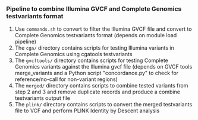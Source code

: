 ### Pipeline to combine Illumina GVCF and Complete Genomics testvariants format

1. Use ```commands.sh``` to convert to filter the Illumina GVCF file and convert to Complete Genomics testvariants format (depends on module load pipeline)
2. The ```cga/``` directory contains scripts for testing Illumina variants in Complete Genomics using cgatools testvariants
3. The ```gvcftools/``` directory contains scripts for testing Complete Genomics variants against the Illumina gvcf file (depends on GVCF tools merge_variants and a Python script "concordance.py" to check for reference/no-call for non-variant regions)
4. The ```merged/``` directory contains scripts to combine tested variants from step 2 and 3 and remove duplicate records and produce a combine testvariants output file 
5. The ```plink/``` directory contains scripts to convert the merged testvariants file to VCF and perform PLINK Identity by Descent analysis


